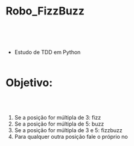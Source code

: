 # Robo_FizzBuzz
<br><br><br>

- Estudo de TDD em Python
<br><br>

# Objetivo:
<br><br>
1. Se a posição for múltipla de 3: fizz <br>
2. Se a posição for múltipla de 5: buzz  <br>
3. Se a posição for múltipla de 3 e 5: fizzbuzz  <br>
4. Para qualquer outra posição fale o próprio no <br>
<br>
